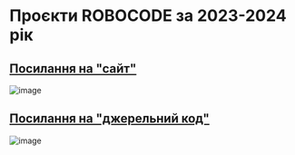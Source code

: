 # Проєкти ROBOCODE за 2023-2024 рік

## [Посилання на "сайт"](https://robocode-pb.github.io/RC2024/)
![image](https://github.com/robocode-pb/RC2024/assets/172953581/9b8e833e-d064-46d6-be85-4b862c979705)

## [Посилання на "джерельний код"](https://github.com/robocode-pb/RC2024/)
![image](https://github.com/robocode-pb/RC2024/assets/172953581/ae36dea6-c1f5-4fa2-8b1f-0ebcebcc3775)


<!-- ## [Посилання сюди](https://robocode-pb.github.io/RC2024/Link.html) -->
